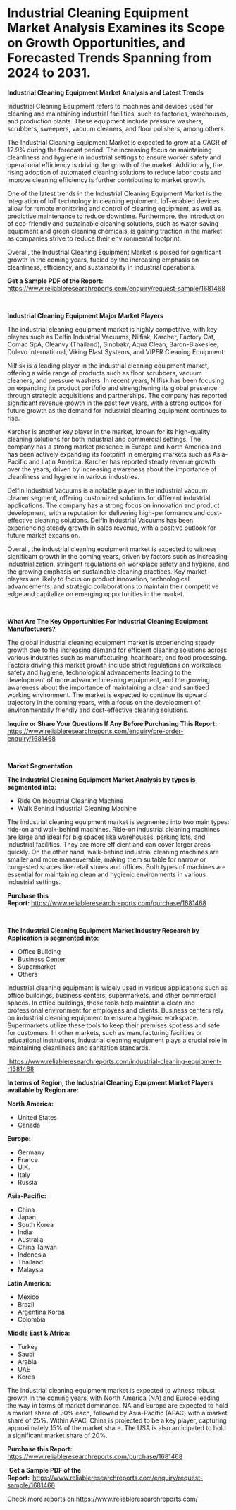 <p><h1>Industrial Cleaning Equipment Market Analysis Examines its Scope on Growth Opportunities, and Forecasted Trends Spanning from 2024 to 2031.</h1></p><p><strong>Industrial Cleaning Equipment Market Analysis and Latest Trends</strong></p>
<p><p>Industrial Cleaning Equipment refers to machines and devices used for cleaning and maintaining industrial facilities, such as factories, warehouses, and production plants. These equipment include pressure washers, scrubbers, sweepers, vacuum cleaners, and floor polishers, among others.</p><p>The Industrial Cleaning Equipment Market is expected to grow at a CAGR of 12.9% during the forecast period. The increasing focus on maintaining cleanliness and hygiene in industrial settings to ensure worker safety and operational efficiency is driving the growth of the market. Additionally, the rising adoption of automated cleaning solutions to reduce labor costs and improve cleaning efficiency is further contributing to market growth.</p><p>One of the latest trends in the Industrial Cleaning Equipment Market is the integration of IoT technology in cleaning equipment. IoT-enabled devices allow for remote monitoring and control of cleaning equipment, as well as predictive maintenance to reduce downtime. Furthermore, the introduction of eco-friendly and sustainable cleaning solutions, such as water-saving equipment and green cleaning chemicals, is gaining traction in the market as companies strive to reduce their environmental footprint.</p><p>Overall, the Industrial Cleaning Equipment Market is poised for significant growth in the coming years, fueled by the increasing emphasis on cleanliness, efficiency, and sustainability in industrial operations.</p></p>
<p><strong>Get a Sample PDF of the Report:&nbsp;</strong> <a href="https://www.reliableresearchreports.com/enquiry/request-sample/1681468">https://www.reliableresearchreports.com/enquiry/request-sample/1681468</a></p>
<p>&nbsp;</p>
<p><strong>Industrial Cleaning Equipment Major Market Players</strong></p>
<p><p>The industrial cleaning equipment market is highly competitive, with key players such as Delfin Industrial Vacuums, Nilfisk, Karcher, Factory Cat, Comac SpA, Cleanvy (Thailand), Sinobakr, Aqua Clean, Baron-Blakeslee, Dulevo International, Viking Blast Systems, and VIPER Cleaning Equipment.</p><p>Nilfisk is a leading player in the industrial cleaning equipment market, offering a wide range of products such as floor scrubbers, vacuum cleaners, and pressure washers. In recent years, Nilfisk has been focusing on expanding its product portfolio and strengthening its global presence through strategic acquisitions and partnerships. The company has reported significant revenue growth in the past few years, with a strong outlook for future growth as the demand for industrial cleaning equipment continues to rise.</p><p>Karcher is another key player in the market, known for its high-quality cleaning solutions for both industrial and commercial settings. The company has a strong market presence in Europe and North America and has been actively expanding its footprint in emerging markets such as Asia-Pacific and Latin America. Karcher has reported steady revenue growth over the years, driven by increasing awareness about the importance of cleanliness and hygiene in various industries.</p><p>Delfin Industrial Vacuums is a notable player in the industrial vacuum cleaner segment, offering customized solutions for different industrial applications. The company has a strong focus on innovation and product development, with a reputation for delivering high-performance and cost-effective cleaning solutions. Delfin Industrial Vacuums has been experiencing steady growth in sales revenue, with a positive outlook for future market expansion.</p><p>Overall, the industrial cleaning equipment market is expected to witness significant growth in the coming years, driven by factors such as increasing industrialization, stringent regulations on workplace safety and hygiene, and the growing emphasis on sustainable cleaning practices. Key market players are likely to focus on product innovation, technological advancements, and strategic collaborations to maintain their competitive edge and capitalize on emerging opportunities in the market.</p></p>
<p>&nbsp;</p>
<p><strong>What Are The Key Opportunities For Industrial Cleaning Equipment Manufacturers?</strong></p>
<p><p>The global industrial cleaning equipment market is experiencing steady growth due to the increasing demand for efficient cleaning solutions across various industries such as manufacturing, healthcare, and food processing. Factors driving this market growth include strict regulations on workplace safety and hygiene, technological advancements leading to the development of more advanced cleaning equipment, and the growing awareness about the importance of maintaining a clean and sanitized working environment. The market is expected to continue its upward trajectory in the coming years, with a focus on the development of environmentally friendly and cost-effective cleaning solutions.</p></p>
<p><strong>Inquire or Share Your Questions If Any Before Purchasing This Report:</strong> <a href="https://www.reliableresearchreports.com/enquiry/pre-order-enquiry/1681468">https://www.reliableresearchreports.com/enquiry/pre-order-enquiry/1681468</a></p>
<p>&nbsp;</p>
<p><strong>Market Segmentation</strong></p>
<p><strong>The Industrial Cleaning Equipment Market Analysis by types is segmented into:</strong></p>
<p><ul><li>Ride On Industrial Cleaning Machine</li><li>Walk Behind Industrial Cleaning Machine</li></ul></p>
<p><p>The industrial cleaning equipment market is segmented into two main types: ride-on and walk-behind machines. Ride-on industrial cleaning machines are large and ideal for big spaces like warehouses, parking lots, and industrial facilities. They are more efficient and can cover larger areas quickly. On the other hand, walk-behind industrial cleaning machines are smaller and more maneuverable, making them suitable for narrow or congested spaces like retail stores and offices. Both types of machines are essential for maintaining clean and hygienic environments in various industrial settings.</p></p>
<p><strong>Purchase this Report:&nbsp;</strong><a href="https://www.reliableresearchreports.com/purchase/1681468">https://www.reliableresearchreports.com/purchase/1681468</a></p>
<p>&nbsp;</p>
<p><strong>The Industrial Cleaning Equipment Market Industry Research by Application is segmented into:</strong></p>
<p><ul><li>Office Building</li><li>Business Center</li><li>Supermarket</li><li>Others</li></ul></p>
<p><p>Industrial cleaning equipment is widely used in various applications such as office buildings, business centers, supermarkets, and other commercial spaces. In office buildings, these tools help maintain a clean and professional environment for employees and clients. Business centers rely on industrial cleaning equipment to ensure a hygienic workspace. Supermarkets utilize these tools to keep their premises spotless and safe for customers. In other markets, such as manufacturing facilities or educational institutions, industrial cleaning equipment plays a crucial role in maintaining cleanliness and sanitation standards.</p></p>
<p><a href="https://www.reliableresearchreports.com/industrial-cleaning-equipment-r1681468">&nbsp;https://www.reliableresearchreports.com/industrial-cleaning-equipment-r1681468</a></p>
<p><strong>In terms of Region, the Industrial Cleaning Equipment Market Players available by Region are:</strong></p>
<p>
    <p> <strong> North America: </strong>
        <ul>
            <li>United States</li>
            <li>Canada</li>
        </ul>
        </p> 
    <p> <strong> Europe: </strong>
        <ul>
            <li>Germany</li>
            <li>France</li>
            <li>U.K.</li>
            <li>Italy</li>
            <li>Russia</li>
        </ul>
        </p> 
    <p> <strong> Asia-Pacific: </strong>
        <ul>
            <li>China</li>
            <li>Japan</li>
            <li>South Korea</li>
            <li>India</li>
            <li>Australia</li>
            <li>China Taiwan</li>
            <li>Indonesia</li>
            <li>Thailand</li>
            <li>Malaysia</li>
        </ul>
        </p> 
    <p> <strong> Latin America: </strong>
        <ul>
            <li>Mexico</li>
            <li>Brazil</li>
            <li>Argentina Korea</li>
            <li>Colombia</li>
        </ul>
        </p> 
    <p> <strong> Middle East & Africa: </strong>
        <ul>
            <li>Turkey</li>
            <li>Saudi</li>
            <li>Arabia</li>
            <li>UAE</li>
            <li>Korea</li>
        </ul>
    </p>
    </p>
<p><p>The industrial cleaning equipment market is expected to witness robust growth in the coming years, with North America (NA) and Europe leading the way in terms of market dominance. NA and Europe are expected to hold a market share of 30% each, followed by Asia-Pacific (APAC) with a market share of 25%. Within APAC, China is projected to be a key player, capturing approximately 15% of the market share. The USA is also anticipated to hold a significant market share of 20%.</p></p>
<p><strong>Purchase this Report: </strong><a href="https://www.reliableresearchreports.com/purchase/1681468">https://www.reliableresearchreports.com/purchase/1681468</a></p>
<p>&nbsp;<strong>Get a Sample PDF of the Report:&nbsp;&nbsp;</strong><a href="https://www.reliableresearchreports.com/enquiry/request-sample/1681468">https://www.reliableresearchreports.com/enquiry/request-sample/1681468</a></p>
<p><strong></strong></p>
<p>Check more reports on https://www.reliableresearchreports.com/</p>